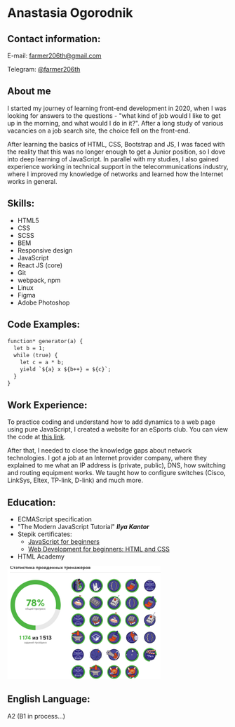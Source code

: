 # **Anastasia Ogorodnik**

## **Contact information:**
E-mail: farmer206th@gmail.com

Telegram: [@farmer206th](https://t.me/farmer206th)

## **About me**

I started my journey of learning front-end development in 2020, when I was looking for answers to the questions -  "what kind of job would I like to get up in the morning, and what would I do in it?". After a long study of various vacancies on a job search site, the choice fell on the front-end.


After learning the basics of HTML, CSS, Bootstrap and JS, I was faced with the reality that this was no longer enough to get a Junior position, so I dove into deep learning of JavaScript. In parallel with my studies, I also gained experience working in technical support in the telecommunications industry, where I improved my knowledge of networks and learned how the Internet works in general.

## **Skills:**

* HTML5
* CSS
* SCSS
* BEM
* Responsive design
* JavaScript
* React JS (core)
* Git
* webpack, npm
* Linux
* Figma
* Adobe Photoshop


## **Code Examples:**

```
function* generator(a) {
  let b = 1;
  while (true) {
    let c = a * b;
    yield `${a} x ${b++} = ${c}`;
  }
}
```


## **Work Experience:**

To practice coding and understand how to add dynamics to a web page using pure JavaScript, I created a website for an eSports club. You can view the code at [this link](https://github.com/farmer206/slashplay/tree/main).


After that, I needed to close the knowledge gaps about network technologies. I got a job at an Internet provider company, where they explained to me what an IP address is (private, public), DNS, how switching and routing equipment works. We taught how to configure switches (Cisco, LinkSys, Eltex, TP-link, D-link) and much more.


## **Education:**

* ECMAScript specification
* "The Modern JavaScript Tutorial" ***Ilya Kantor***
* Stepik certificates:
    + [JavaScript for beginners](https://stepik.org/cert/1478322?lang=en)
    + [Web Development for beginners: HTML and CSS](https://stepik.org/cert/1472732?lang=en)
* HTML Academy

![html_academy_srt](images/hacademy-statistic.png)

## **English Language:**

A2 (B1 in process…)
